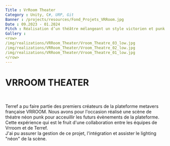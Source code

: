 ```yaml
---
Title : VrRoom Theater
Category : Unity, C#, URP, Git
Banner : /projects/resources/Fond_Projets_VRRoom.jpg
Date : 09.2023 - 01.2024
Pitch : Réalisation d’un théâtre mélangeant un style victorien et punk sur le metaverse Vrroom.
Gallery : 
<row>
/img/realizations/VRRoom_Theater/Vroom_Theatre_03_low.jpg
/img/realizations/VRRoom_Theater/Vroom_Theatre_02_low.jpg
/img/realizations/VRRoom_Theater/Vroom_Theatre_01_low.jpg
</row>
---
```


# VRROOM THEATER  

<br>

Terref a pu faire partie des premiers créateurs de la plateforme metavers française VRROOM. Nous avons pour l'occasion réalisé une scène de théatre néon punk pour acceuillir les futurs évènements de la plateforme.<br>
Cette expérience qui est le fruit d'une collaboration entre les équipes de Vrroom et de Terref.<br>
J'ai pu assurer la gestion de ce projet, l'intégration et assister le lighting "néon" de la scène.
